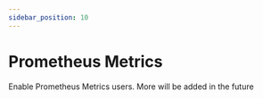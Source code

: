 ```yaml
---
sidebar_position: 10
---
```


# Prometheus Metrics

Enable Prometheus Metrics users. More will be added in the future
